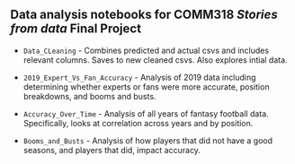 ## Data analysis notebooks for COMM318 _Stories from data_ Final Project



* `Data_CLeaning` - Combines predicted and actual csvs and includes relevant columns. Saves to new cleaned csvs. Also explores intial data.

* `2019_Expert_Vs_Fan_Accuracy` - Analysis of 2019 data including determining whether experts or fans were more accurate, position breakdowns, and booms and busts.

* `Accuracy_Over_Time` - Analysis of all years of fantasy football data. Specifically, looks at correlation across years and by position.

* `Booms_and_Busts` - Analysis of how players that did not have a good seasons, and players that did, impact accuracy.